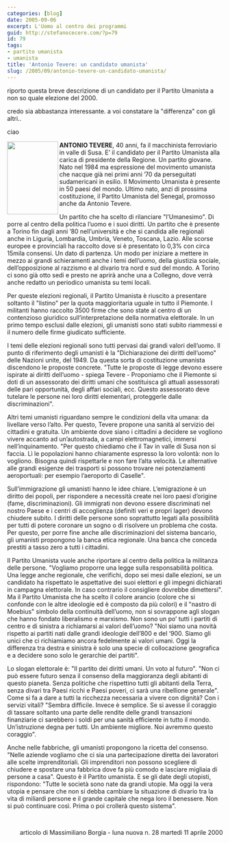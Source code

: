 ```yaml
---
categories: [blog]
date: 2005-09-06
excerpt: L'Uomo al centro dei programmi
guid: http://stefanocecere.com/?p=79
id: 79
tags:
- partito umanista
- umanista
title: 'Antonio Tevere: un candidato umanista'
slug: /2005/09/antonio-tevere-un-candidato-umanista/
---
```


riporto questa breve descrizione di un candidato per il Partito Umanista a non so quale elezione del 2000.
  
credo sia abbastanza interessante. a voi constatare la "differenza" con gli altri..
  
ciao

<img src="http://www.lunanuova.it/elez2000/tevere.jpg" alt="" width="119" height="170" align="left" />

**ANTONIO TEVERE**, 40 anni, fa il macchinista ferroviario in valle di Susa. E’ il candidato per il Partito Umanista alla carica di presidente della Regione. Un partito giovane. Nato nel 1984 ma espressione del movimento umanista che nacque gi&agrave; nei primi anni ’70 da perseguitati sudamericani in esilio. Il Movimento Umanista &egrave; presente in 50 paesi del mondo. Ultimo nato, anzi di prossima costituzione, il Partito Umanista del Senegal, promosso anche da Antonio Tevere.

Un partito che ha scelto di rilanciare "l’Umanesimo". Di porre al centro della politica l’uomo e i suoi diritti. Un partito che &egrave; presente a Torino fin dagli anni ’80 nell’universit&agrave; e che si candida alle regionali anche in Liguria, Lombardia, Umbria, Veneto, Toscana, Lazio. Alle scorse europee e provinciali ha raccolto dove si &egrave; presentato lo 0,3% con circa 15mila consensi. Un dato di partenza. Un modo per iniziare a mettere in mezzo ai grandi schieramenti anche i temi dell’uomo, della giustizia sociale, dell’opposizione al razzismo e al divario tra nord e sud del mondo. A Torino ci sono gi&agrave; otto sedi e presto ne aprir&agrave; anche una a Collegno, dove verr&agrave; anche redatto un periodico umanista su temi locali.

Per queste elezioni regionali, il Partito Umanista &egrave; riuscito a presentare soltanto il "listino" per la quota maggioritaria uguale in tutto il Piemonte. I militanti hanno raccolto 3500 firme che sono state al centro di un contenzioso giuridico sull’interpretazione della normativa elettorale. In un primo tempo esclusi dalle elezioni, gli umanisti sono stati subito riammessi e il numero delle firme giudicato sufficiente.

I temi delle elezioni regionali sono tutti pervasi dai grandi valori dell’uomo. Il punto di riferimento degli umanisti &egrave; la "Dichiarazione dei diritti dell’uomo" delle Nazioni unite, del 1949. Da questa sorta di costituzione umanista discendono le proposte concrete. "Tutte le proposte di legge devono essere ispirate ai diritti dell’uomo - spiega Tevere - Proponiamo che il Piemonte si doti di un assessorato dei diritti umani che sostituisca gli attuali assessorati delle pari opportunit&agrave;, degli affari sociali, ecc. Questo assessorato deve tutelare le persone nei loro diritti elementari, proteggerle dalle discriminazioni".

Altri temi umanisti riguardano sempre le condizioni della vita umana: da livellare verso l’alto. Per questo, Tevere propone una sanit&agrave; al servizio dei cittadini e gratuita. Un ambiente dove siano i cittadini a decidere se vogliono vivere accanto ad un’autostrada, a campi elettromagnetici, immersi nell’inquinamento. "Per questo chiediamo che il Tav in valle di Susa non si faccia. L&igrave; le popolazioni hanno chiaramente espresso la loro volont&agrave;: non lo vogliono. Bisogna quindi rispettarle e non fare l’alta velocit&agrave;. Le alternative alle grandi esigenze dei trasporti si possono trovare nei potenziamenti aeroportuali: per esempio l’aeroporto di Caselle".

Sull’immigrazione gli umanisti hanno le idee chiare. L’emigrazione &egrave; un diritto dei popoli, per rispondere a necessit&agrave; create nei loro paesi d’origine (fame, discriminazioni). Gli immigrati non devono essere discriminati nel nostro Paese e i centri di accoglienza (definiti veri e propri lager) devono chiudere subito. I diritti delle persone sono soprattutto legati alla possibilit&agrave; per tutti di potere coronare un sogno o di risolvere un problema che costa. Per questo, per porre fine anche alle discriminazioni del sistema bancario, gli umanisti propongono la banca etica regionale. Una banca che conceda prestiti a tasso zero a tutti i cittadini.

Il Partito Umanista vuole anche riportare al centro della politica la militanza delle persone. "Vogliamo proporre una legge sulla responsabilit&agrave; politica. Una legge anche regionale, che verifichi, dopo sei mesi dalle elezioni, se un candidato ha rispettato le aspettative dei suoi elettori e gli impegni dichiarati in campagna elettorale. In caso contrario il consigliere dovrebbe dimettersi". Ma il Partito Umanista che ha scelto il colore arancio (colore che si confonde con le altre ideologie ed &egrave; composto da pi&ugrave; colori) e il "nastro di Moebius" simbolo della continuit&agrave; dell’uomo, non si sovrappone agli slogan che hanno fondato liberalismo e marxismo. Non sono un po’ tutti i partiti di centro e di sinistra a richiamarsi ai valori dell’uomo? "Noi siamo una novit&agrave; rispetto ai partiti nati dalle grandi ideologie dell’800 e del ‘900. Siamo gli unici che ci richiamiamo ancora fedelmente ai valori umani. Oggi la differenza tra destra e sinistra &egrave; solo una specie di collocazione geografica e a decidere sono solo le gerarchie dei partiti".

Lo slogan elettorale &egrave;: "Il partito dei diritti umani. Un voto al futuro". "Non ci pu&ograve; essere futuro senza il consenso della maggioranza degli abitanti di questo pianeta. Senza politiche che rispettino tutti gli abitanti della Terra, senza divari tra Paesi ricchi e Paesi poveri, ci sar&agrave; una ribellione generale". Come si fa a dare a tutti la ricchezza necessaria a vivere con dignit&agrave;? Con i servizi vitali? "Sembra difficile. Invece &egrave; semplice. Se si avesse il coraggio di tassare soltanto una parte delle rendite delle grandi transazioni finanziarie ci sarebbero i soldi per una sanit&agrave; efficiente in tutto il mondo. Un’istruzione degna per tutti. Un ambiente migliore. Noi avremmo questo coraggio".

Anche nelle fabbriche, gli umanisti propongono la ricetta del consenso. "Nelle aziende vogliamo che ci sia una partecipazione diretta dei lavoratori alle scelte imprenditoriali. Gli imprenditori non possono scegliere di chiudere e spostare una fabbrica dove fa pi&ugrave; comodo e lasciare migliaia di persone a casa". Questo &egrave; il Partito umanista. E se gli date degli utopisti, rispondono: "Tutte le societ&agrave; sono nate da grandi utopie. Ma oggi la vera utopia e pensare che non si debba cambiare la situazione di divario tra la vita di miliardi persone e il grande capitale che nega loro il benessere. Non si pu&ograve; continuare cos&igrave;. Prima o poi croller&agrave; questo sistema".

&nbsp;

<p class="ngiornale" align="right">
  articolo di Massimiliano Borgia - luna nuova n. 28 marted&igrave; 11 aprile 2000
</p>